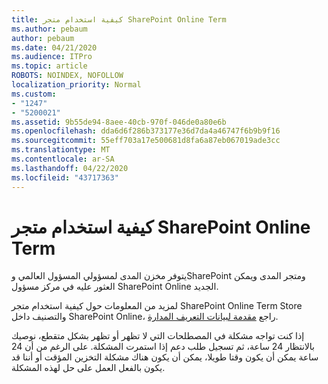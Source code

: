 ```yaml
---
title: كيفية استخدام متجر SharePoint Online Term
ms.author: pebaum
author: pebaum
ms.date: 04/21/2020
ms.audience: ITPro
ms.topic: article
ROBOTS: NOINDEX, NOFOLLOW
localization_priority: Normal
ms.custom:
- "1247"
- "5200021"
ms.assetid: 9b55de94-8aee-40cb-970f-046de0a80e6b
ms.openlocfilehash: dda6d6f286b373177e36d7da4a46747f6b9b9f16
ms.sourcegitcommit: 55eff703a17e500681d8fa6a87eb067019ade3cc
ms.translationtype: MT
ms.contentlocale: ar-SA
ms.lasthandoff: 04/22/2020
ms.locfileid: "43717363"
---
```

# <a name="how-to-use-the-sharepoint-online-term-store"></a>كيفية استخدام متجر SharePoint Online Term

يتوفر مخزن المدى لمسؤولي المسؤول العالمي وSharePoint ومتجر المدى ويمكن العثور عليه في مركز مسؤول SharePoint Online الجديد.
  
لمزيد من المعلومات حول كيفية استخدام متجر SharePoint Online Term Store والتصنيف داخل SharePoint Online، راجع [مقدمة لبيانات التعريف المدارة](https://go.microsoft.com/fwlink/?linkid=2044674&amp;clcid=0x409).
  
إذا كنت تواجه مشكلة في المصطلحات التي لا تظهر أو تظهر بشكل متقطع، نوصيك بالانتظار 24 ساعة، ثم تسجيل طلب دعم إذا استمرت المشكلة. على الرغم من أن 24 ساعة يمكن أن يكون وقتا طويلا، يمكن أن يكون هناك مشكلة التخزين المؤقت أو أننا قد يكون بالفعل العمل على حل لهذه المشكلة.
  